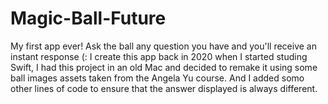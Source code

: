 # Magic-Ball-Future
My first app ever! Ask the ball any question you have and you'll receive an instant response (:
I create this app back in 2020 when I started studing Swift, I had this project in an old Mac and decided to remake it using some ball images assets taken from the Angela Yu course. And I added somo other lines of code to ensure that the answer displayed is always different. 
